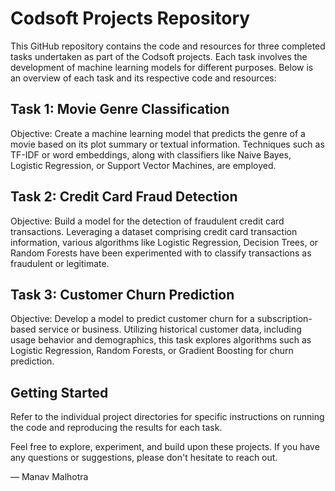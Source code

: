 # Codsoft Projects Repository

This GitHub repository contains the code and resources for three completed tasks undertaken as part of the Codsoft projects. Each task involves the development of machine learning models for different purposes. Below is an overview of each task and its respective code and resources:

## Task 1: Movie Genre Classification

Objective: Create a machine learning model that predicts the genre of a movie based on its plot summary or textual information. Techniques such as TF-IDF or word embeddings, along with classifiers like Naive Bayes, Logistic Regression, or Support Vector Machines, are employed.


## Task 2: Credit Card Fraud Detection

Objective: Build a model for the detection of fraudulent credit card transactions. Leveraging a dataset comprising credit card transaction information, various algorithms like Logistic Regression, Decision Trees, or Random Forests have been experimented with to classify transactions as fraudulent or legitimate.


## Task 3: Customer Churn Prediction

Objective: Develop a model to predict customer churn for a subscription-based service or business. Utilizing historical customer data, including usage behavior and demographics, this task explores algorithms such as Logistic Regression, Random Forests, or Gradient Boosting for churn prediction.


## Getting Started
Refer to the individual project directories for specific instructions on running the code and reproducing the results for each task.

Feel free to explore, experiment, and build upon these projects. If you have any questions or suggestions, please don't hesitate to reach out.

— Manav Malhotra
